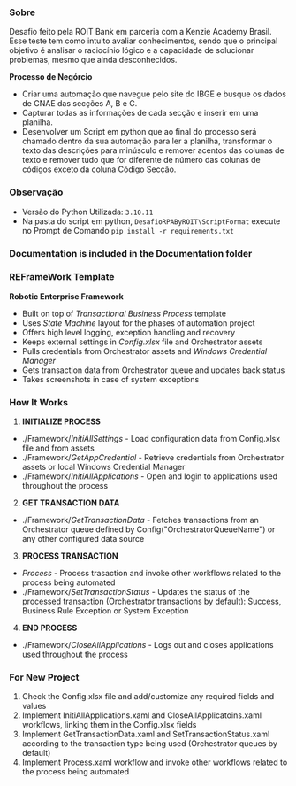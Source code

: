 ### Sobre ###
Desafio feito pela ROIT Bank em parceria com a Kenzie Academy Brasil. Esse teste tem como intuito avaliar conhecimentos, sendo que o principal objetivo é analisar o raciocínio lógico e a capacidade de solucionar problemas, mesmo que ainda desconhecidos.

**Processo de Negórcio**
* Criar uma automação que navegue pelo site do IBGE e busque os dados de CNAE das secções A, B e C.
* Capturar todas as informações de cada secção e inserir em uma planilha.
* Desenvolver um Script em python que ao final do processo será chamado dentro da sua automação para
ler a planilha, transformar o texto das descrições para minúsculo e remover acentos das colunas de texto e
remover tudo que for diferente de número das colunas de códigos exceto da coluna Código Secção.

### Observação ###
* Versão do Python Utilizada: `3.10.11`
* Na pasta do script em python, `DesafioRPAByROIT\ScriptFormat` execute no Prompt de Comando `pip install -r requirements.txt`

### Documentation is included in the Documentation folder ###


### REFrameWork Template ###
**Robotic Enterprise Framework**

* Built on top of *Transactional Business Process* template
* Uses *State Machine* layout for the phases of automation project
* Offers high level logging, exception handling and recovery
* Keeps external settings in *Config.xlsx* file and Orchestrator assets
* Pulls credentials from Orchestrator assets and *Windows Credential Manager*
* Gets transaction data from Orchestrator queue and updates back status
* Takes screenshots in case of system exceptions


### How It Works ###

1. **INITIALIZE PROCESS**
 + ./Framework/*InitiAllSettings* - Load configuration data from Config.xlsx file and from assets
 + ./Framework/*GetAppCredential* - Retrieve credentials from Orchestrator assets or local Windows Credential Manager
 + ./Framework/*InitiAllApplications* - Open and login to applications used throughout the process

2. **GET TRANSACTION DATA**
 + ./Framework/*GetTransactionData* - Fetches transactions from an Orchestrator queue defined by Config("OrchestratorQueueName") or any other configured data source

3. **PROCESS TRANSACTION**
 + *Process* - Process trasaction and invoke other workflows related to the process being automated 
 + ./Framework/*SetTransactionStatus* - Updates the status of the processed transaction (Orchestrator transactions by default): Success, Business Rule Exception or System Exception

4. **END PROCESS**
 + ./Framework/*CloseAllApplications* - Logs out and closes applications used throughout the process


### For New Project ###

1. Check the Config.xlsx file and add/customize any required fields and values
2. Implement InitiAllApplications.xaml and CloseAllApplicatoins.xaml workflows, linking them in the Config.xlsx fields
3. Implement GetTransactionData.xaml and SetTransactionStatus.xaml according to the transaction type being used (Orchestrator queues by default)
4. Implement Process.xaml workflow and invoke other workflows related to the process being automated

